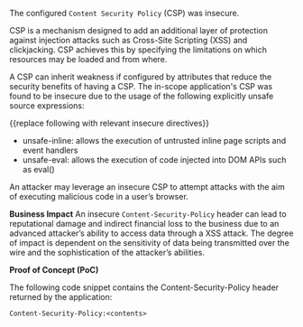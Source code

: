 The configured `Content Security Policy` (CSP) was insecure.

CSP is a mechanism designed to add an additional layer of protection against injection attacks such as Cross-Site Scripting (XSS) and clickjacking. CSP achieves this by specifying the limitations on which resources may be loaded and from where.

A CSP can inherit weakness if configured by attributes that reduce the security benefits of having a CSP. The in-scope application's CSP was found to be insecure due to the usage of the following explicitly unsafe source expressions:

{{replace following with relevant insecure directives}}
- unsafe-inline: allows the execution of untrusted inline page scripts and event handlers
- unsafe-eval: allows the execution of code injected into DOM APIs such as eval()

An attacker may leverage an insecure CSP to attempt attacks with the aim of executing malicious code in a user’s browser.

**Business Impact**
An insecure `Content-Security-Policy` header can lead to reputational damage and indirect financial loss to the business due to an advanced attacker’s ability to access data through a XSS attack. The degree of impact is dependent on the sensitivity of data being transmitted over the wire and the sophistication of the attacker’s abilities.


**Proof of Concept (PoC)**

The following code snippet contains the Content-Security-Policy header returned by the application:

`Content-Security-Policy:<contents>`
